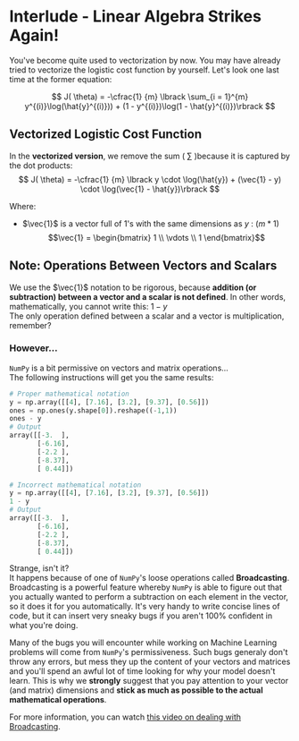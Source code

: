 # Interlude - Linear Algebra Strikes Again!
You've become quite used to vectorization by now. You may have already tried to vectorize the logistic cost function by yourself. Let's look one last time at the former equation:

$$
J( \theta) = -\cfrac{1} {m} \lbrack \sum_{i = 1}^{m} y^{(i)}\log(\hat{y}^{(i)})) + (1 - y^{(i)})\log(1 - \hat{y}^{(i)})\rbrack
$$
## Vectorized Logistic Cost Function
In the **vectorized version**, we remove the sum ( $\sum$ )because it is captured by the dot products:
$$
J( \theta) = -\cfrac{1} {m} \lbrack y \cdot \log(\hat{y}) + (\vec{1} - y) \cdot \log(\vec{1} - \hat{y})\rbrack
$$

Where: 
- $\vec{1}$ is a vector full of $1$'s with the same dimensions as $y$ : $(m * 1)$  
$$\vec{1} = \begin{bmatrix}
    1 \\
    \vdots \\
    1
\end{bmatrix}$$

## Note: Operations Between Vectors and Scalars 

We use the $\vec{1}$ notation to be rigorous, because **addition (or subtraction) between a vector and a scalar is not defined**. In other words, mathematically, you cannot write this: $1 - y$  
The only operation defined between a scalar and a vector is multiplication, remember?  

### However...
`NumPy` is a bit permissive on vectors and matrix operations...  
The following instructions will get you the same results:
```python
# Proper mathematical notation
y = np.array([[4], [7.16], [3.2], [9.37], [0.56]])
ones = np.ones(y.shape[0]).reshape((-1,1))
ones - y
# Output
array([[-3.  ],
       [-6.16],
       [-2.2 ],
       [-8.37],
       [ 0.44]])

# Incorrect mathematical notation
y = np.array([[4], [7.16], [3.2], [9.37], [0.56]])
1 - y
# Output
array([[-3.  ],
       [-6.16],
       [-2.2 ],
       [-8.37],
       [ 0.44]])
```
Strange, isn't it?  
It happens because of one of `NumPy`'s loose operations called **Broadcasting**. Broadcasting is a powerful feature whereby `NumPy` is able to figure out that you actually wanted to perform a subtraction on each element in the vector, so it does it for you automatically. It's very handy to write concise lines of code, but it can insert very sneaky bugs if you aren't 100% confident in what you're doing. 

Many of the bugs you will encounter while working on Machine Learning problems will come from `NumPy`'s permissiveness. 
Such bugs generaly don't throw any errors, but mess they up the content of your vectors and matrices and you'll spend an awful lot of time looking for why your model doesn't learn. This is why we **strongly** suggest that you pay attention to your vector (and matrix) dimensions and **stick as much as possible to the actual mathematical operations**.  

For more information, you can watch [this video on dealing with Broadcasting](https://www.youtube.com/watch?v=V2QlTmh6P2Y&t=213s).